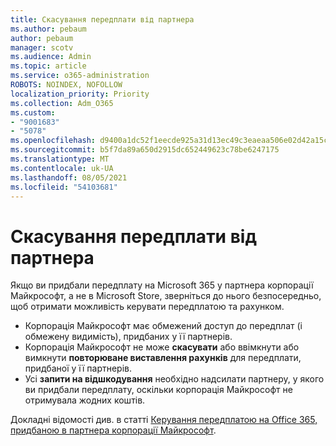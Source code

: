```yaml
---
title: Скасування передплати від партнера
ms.author: pebaum
author: pebaum
manager: scotv
ms.audience: Admin
ms.topic: article
ms.service: o365-administration
ROBOTS: NOINDEX, NOFOLLOW
localization_priority: Priority
ms.collection: Adm_O365
ms.custom:
- "9001683"
- "5078"
ms.openlocfilehash: d9400a1dc52f1eecde925a31d13ec49c3eaeaa506e02d42a15c643259609ea24
ms.sourcegitcommit: b5f7da89a650d2915dc652449623c78be6247175
ms.translationtype: MT
ms.contentlocale: uk-UA
ms.lasthandoff: 08/05/2021
ms.locfileid: "54103681"
---
```

# <a name="cancel-subscription-from-partner"></a>Скасування передплати від партнера

Якщо ви придбали передплату на Microsoft 365 у партнера корпорації Майкрософт, а не в Microsoft Store, зверніться до нього безпосередньо, щоб отримати можливість керувати передплатою та рахунком.

- Корпорація Майкрософт має обмежений доступ до передплат (і обмежену видимість), придбаних у її партнерів. 
- Корпорація Майкрософт не може **скасувати** або ввімкнути або вимкнути **повторюване виставлення рахунків** для передплати, придбаної у її партнерів. 
- Усі **запити на відшкодування** необхідно надсилати партнеру, у якого ви придбали передплату, оскільки корпорація Майкрософт не отримувала жодних коштів. 

Докладні відомості див. в статті [Керування передплатою на Office 365, придбаною в партнера корпорації Майкрософт](https://support.microsoft.com/help/4230739/microsoft-account-manage-office-365-subscription-from-third-party). 
